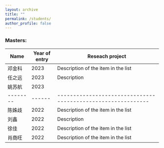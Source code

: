 ```yaml
---
layout: archive
title: ""
permalink: /students/
author_profile: false
---
```


### Masters:



| Name            | Year of entry   |    Reseach project                                                      |
| --------         | ------ | ------------------------------------------------------------ |
| 邓金科            | 2023  | Description of the item in the list                          |
| 任之远            | 2023 | Description                                                    |   
| 姚苏航            | 2023 |                                                          |
| --------         | ------ | ------------------------------------------------------------ |
| 陈姝歧       | 2022   | Description of the item in the list                          |
| 刘鑫          | 2022 | Description                                                    |
| 徐佳        | 2022   | Description of the item in the list                          |
| 肖商旺     | 2022   | Description of the item in the list                          |
